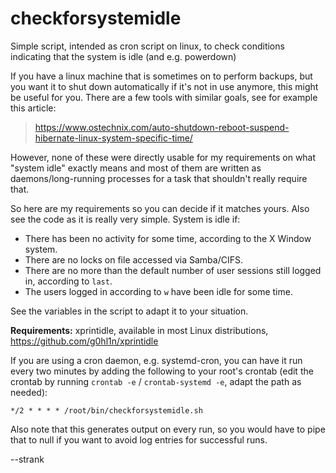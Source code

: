 # checkforsystemidle
Simple script, intended as cron script on linux, to check conditions indicating that the system is idle (and e.g. powerdown)

If you have a linux machine that is sometimes on to perform backups, but you want it to shut down automatically if it's not in use anymore, this might be useful for you.
There are a few tools with similar goals, see for example this article:

> https://www.ostechnix.com/auto-shutdown-reboot-suspend-hibernate-linux-system-specific-time/

However, none of these were directly usable for my requirements on what "system idle" exactly means and most of them are written as daemons/long-running processes for a task that shouldn't really require that.

So here are my requirements so you can decide if it matches yours. Also see the code as it is really very simple.
System is idle if:

* There has been no activity for some time, according to the X Window system.
* There are no locks on file accessed via Samba/CIFS.
* There are no more than the default number of user sessions still logged in, according to `last`.
* The users logged in according to `w` have been idle for some time.

See the variables in the script to adapt it to your situation.

**Requirements:** xprintidle, available in most Linux distributions, https://github.com/g0hl1n/xprintidle

If you are using a cron daemon, e.g. systemd-cron, you can have it run every two minutes by adding the following to your root's crontab (edit the crontab by running `crontab -e` / `crontab-systemd -e`, adapt the path as needed):

  ```
  */2 * * * * /root/bin/checkforsystemidle.sh
  ```

Also note that this generates output on every run, so you would have to pipe that to null if you want to avoid log entries for successful runs.

--strank

<eot>
